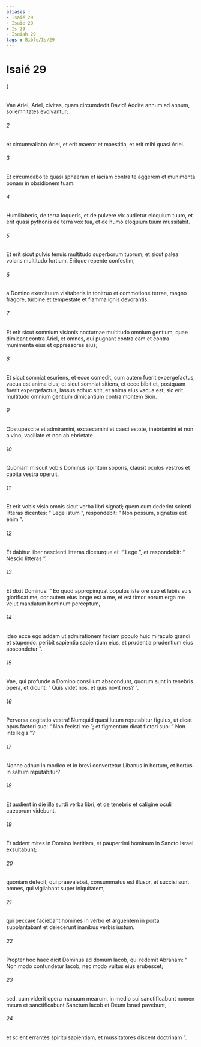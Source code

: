 ```yaml
---
aliases : 
- Isaié 29
- Isaïe 29
- Is 29
- Isaiah 29
tags : Bible/Is/29
---
```


# Isaié 29

###### 1
Vae Ariel, Ariel, civitas, quam circumdedit David! Addite annum ad annum, sollemnitates evolvantur;
###### 2
et circumvallabo Ariel, et erit maeror et maestitia, et erit mihi quasi Ariel.
###### 3
Et circumdabo te quasi sphaeram et iaciam contra te aggerem et munimenta ponam in obsidionem tuam.
###### 4
Humiliaberis, de terra loqueris, et de pulvere vix audietur eloquium tuum, et erit quasi pythonis de terra vox tua, et de humo eloquium tuum mussitabit.
###### 5
Et erit sicut pulvis tenuis multitudo superborum tuorum, et sicut palea volans multitudo fortium. Eritque repente confestim,
###### 6
a Domino exercituum visitaberis in tonitruo et commotione terrae, magno fragore, turbine et tempestate et flamma ignis devorantis.
###### 7
Et erit sicut somnium visionis nocturnae multitudo omnium gentium, quae dimicant contra Ariel, et omnes, qui pugnant contra eam et contra munimenta eius et oppressores eius;
###### 8
Et sicut somniat esuriens, et ecce comedit, cum autem fuerit expergefactus, vacua est anima eius; et sicut somniat sitiens, et ecce bibit et, postquam fuerit expergefactus, lassus adhuc sitit, et anima eius vacua est, sic erit multitudo omnium gentium dimicantium contra montem Sion. 
###### 9
Obstupescite et admiramini, excaecamini et caeci estote, inebriamini et non a vino, vacillate et non ab ebrietate.
###### 10
Quoniam miscuit vobis Dominus spiritum soporis, clausit oculos vestros et capita vestra operuit.
###### 11
Et erit vobis visio omnis sicut verba libri signati; quem cum dederint scienti litteras dicentes: “ Lege istum ”, respondebit: “ Non possum, signatus est enim ”. 
###### 12
Et dabitur liber nescienti litteras diceturque ei: “ Lege ”, et respondebit: “ Nescio litteras ”.
###### 13
Et dixit Dominus: “ Eo quod appropinquat populus iste ore suo et labiis suis glorificat me, cor autem eius longe est a me, et est timor eorum erga me velut mandatum hominum perceptum,
###### 14
ideo ecce ego addam ut admirationem faciam populo huic miraculo grandi et stupendo: peribit sapientia sapientium eius, et prudentia prudentium eius abscondetur ”.
###### 15
Vae, qui profunde a Domino consilium abscondunt, quorum sunt in tenebris opera, et dicunt: “ Quis videt nos, et quis novit nos? ”.
###### 16
Perversa cogitatio vestra! Numquid quasi lutum reputabitur figulus, ut dicat opus factori suo: “ Non fecisti me ”; et figmentum dicat fictori suo: “ Non intellegis ”?
###### 17
Nonne adhuc in modico et in brevi convertetur Libanus in hortum, et hortus in saltum reputabitur?
###### 18
Et audient in die illa surdi verba libri, et de tenebris et caligine oculi caecorum videbunt.
###### 19
Et addent mites in Domino laetitiam, et pauperrimi hominum in Sancto Israel exsultabunt;
###### 20
quoniam defecit, qui praevalebat, consummatus est illusor, et succisi sunt omnes, qui vigilabant super iniquitatem,
###### 21
qui peccare faciebant homines in verbo et arguentem in porta supplantabant et deiecerunt inanibus verbis iustum.
###### 22
Propter hoc haec dicit Dominus ad domum Iacob, qui redemit Abraham: “ Non modo confundetur Iacob, nec modo vultus eius erubescet;
###### 23
sed, cum viderit opera manuum mearum, in medio sui sanctificabunt nomen meum et sanctificabunt Sanctum Iacob et Deum Israel pavebunt,
###### 24
et scient errantes spiritu sapientiam, et mussitatores discent doctrinam ”.
